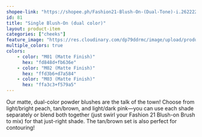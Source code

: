 ```yaml
---
shopee-link: "https://shopee.ph/Fashion21-Blush-On-(Dual-Tone)-i.26222223.826165417"
id: 81
title: "Single Blush-On (dual color)"
layout: product-item
categories: ["cheeks"]
feature_image: "https://res.cloudinary.com/dp79ddrmc/image/upload/products/singleBlushOnDual.jpg"
multiple_colors: true
colors:
    - color: "M01 (Matte Finish)"
      hex: "fd848d+fb636e"
    - color: "M02 (Matte Finish)"
      hex: "ffd3b6+d7a584"
    - color: "M03 (Matte Finish)"
      hex: "ffa3c3+f579a5"
---
```

Our matte, dual-color powder blushes are the talk of the town! Choose from light/bright peach, tan/brown, and light/dark pink—you can use each shade separately or blend both together (just swirl your Fashion 21 Blush-on Brush to mix) for that just-right shade. The tan/brown set is also perfect for contouring!